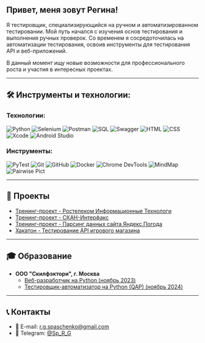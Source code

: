 ## Привет, меня зовут Регина!

Я тестировщик, специализирующийся на ручном и автоматизированном тестировании. Мой путь начался с изучения основ тестирования и выполнения ручных проверок. Со временем я сосредоточилась на автоматизации тестирования, освоив инструменты для тестирования API и веб-приложений.

В данный момент ищу новые возможности для профессионального роста и участия в интересных проектах.

---

## 🛠 Инструменты и технологии:

### Технологии:
![Python](https://img.shields.io/badge/-Python-464646?style=flat-square&logo=python)
![Selenium](https://img.shields.io/badge/-Selenium-464646?style=flat-square&logo=selenium)
![Postman](https://img.shields.io/badge/-Postman-464646?style=flat-square&logo=postman)
![SQL](https://img.shields.io/badge/-SQL-464646?style=flat-square&logo=postgresql)
![Swagger](https://img.shields.io/badge/-Swagger-464646?style=flat-square&logo=swagger)
![HTML](https://img.shields.io/badge/-HTML-464646?style=flat-square&logo=html5)
![CSS](https://img.shields.io/badge/-CSS-464646?style=flat-square&logo=css3)
![Xcode](https://img.shields.io/badge/-Xcode-464646?style=flat-square&logo=xcode)
![Android Studio](https://img.shields.io/badge/-Android_Studio-464646?style=flat-square&logo=android)

### Инструменты:
![PyTest](https://img.shields.io/badge/-PyTest-464646?style=flat-square&logo=pytest)
![Git](https://img.shields.io/badge/-Git-464646?style=flat-square&logo=git)
![GitHub](https://img.shields.io/badge/-GitHub-464646?style=flat-square&logo=github)
![Docker](https://img.shields.io/badge/-Docker-464646?style=flat-square&logo=docker)
![Chrome DevTools](https://img.shields.io/badge/-Chrome%20DevTools-464646?style=flat-square&logo=googlechrome)
![MindMap](https://img.shields.io/badge/-MindMap-464646?style=flat-square&logo=mind)
![Pairwise Pict](https://img.shields.io/badge/-Pairwise%20Pict-464646?style=flat-square&logo=pict)

---

## 🚀 Проекты

- [Тренинг-проект - Ростелеком Информационные Технологи](https://github.com/SpaRegina/Rostelecom.git)
- [Тренинг-проект - СКАН-Интерфакс](https://github.com/SpaRegina/Scan_interfax.git)
- [Тренинг-проект - Парсинг данных сайта Яндекс.Погода](https://github.com/SpaRegina/Yandex.Weather-website-data-parser.git)
- [Хакатон - Тестирование API игрового магазина](https://github.com/SpaRegina/Bug_Hunters.git)

---

## 🎓 Образование

- **ООО "Скилфэктори", г. Москва**
  - [Веб-разработчик на Python (ноябрь 2023)](https://drive.google.com/file/d/1-1cpZwiatxHbslT7GbPrwXMA18kKhTox/view?usp=drive_link)
  - [Тестировщик-автоматизатор на Python (QAP) (ноябрь 2024)](https://drive.google.com/file/d/1pZO5YZrPgXLjRE6ZMou3V4YQ_pc64R0T/view?usp=drive_link)

---

## 📞 Контакты

- 📧 E-mail: [r.g.spaschenko@gmail.com](mailto:r.g.spaschenko@gmail.com)
- 📱 Telegram: [@Sp_R_G](https://t.me/Sp_R_G)
